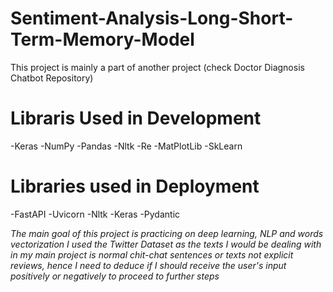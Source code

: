 # Sentiment-Analysis-Long-Short-Term-Memory-Model
This project is mainly a part of another project (check Doctor Diagnosis Chatbot Repository)

# Libraris Used in Development
-Keras
-NumPy
-Pandas
-Nltk
-Re
-MatPlotLib
-SkLearn

# Libraries used in Deployment
-FastAPI
-Uvicorn
-Nltk
-Keras
-Pydantic


*The main goal of this project is practicing on deep learning, NLP and words vectorization*
*I used the Twitter Dataset as the texts I would be dealing with in my main project is normal chit-chat sentences or texts not explicit reviews, hence I need to deduce if I should receive the user's input positively or negatively to proceed to further steps*
